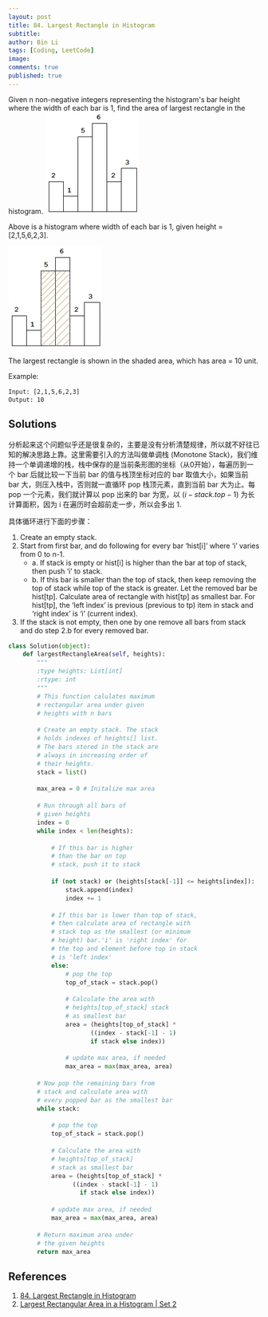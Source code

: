 ```yaml
---
layout: post
title: 84. Largest Rectangle in Histogram
subtitle:
author: Bin Li
tags: [Coding, LeetCode]
image: 
comments: true
published: true
---
```


Given n non-negative integers representing the histogram's bar height where the width of each bar is 1, find the area of largest rectangle in the histogram.
![](/img/media/15546279438256.jpg)

 


Above is a histogram where width of each bar is 1, given height = [2,1,5,6,2,3].


 ![](/img/media/15546279488319.jpg)


The largest rectangle is shown in the shaded area, which has area = 10 unit.

Example:
```
Input: [2,1,5,6,2,3]
Output: 10
```

## Solutions
分析起来这个问题似乎还是很复杂的，主要是没有分析清楚规律，所以就不好往已知的解决思路上靠。这里需要引入的方法叫做单调栈 (Monotone Stack)，我们维持一个单调递增的栈，栈中保存的是当前条形图的坐标（从0开始），每遍历到一个 bar 后就比较一下当前 bar 的值与栈顶坐标对应的 bar 取值大小，如果当前 bar 大，则压入栈中，否则就一直循环 pop 栈顶元素，直到当前 bar 大为止。每 pop 一个元素，我们就计算以 pop 出来的 bar 为宽，以 $(i-stack.top-1)$ 为长计算面积，因为 i 在遍历时会超前走一步，所以会多出 1.

具体循环进行下面的步骤：
1. Create an empty stack.
2. Start from first bar, and do following for every bar ‘hist[i]’ where ‘i’ varies from 0 to n-1.
    * a. If stack is empty or hist[i] is higher than the bar at top of stack, then push ‘i’ to stack.
    * b. If this bar is smaller than the top of stack, then keep removing the top of stack while top of the stack is greater. Let the removed bar be hist[tp]. Calculate area of rectangle with hist[tp] as smallest bar. For hist[tp], the ‘left index’ is previous (previous to tp) item in stack and ‘right index’ is ‘i’ (current index).
3. If the stack is not empty, then one by one remove all bars from stack and do step 2.b for every removed bar.

```python
class Solution(object):
    def largestRectangleArea(self, heights):
        """
        :type heights: List[int]
        :rtype: int
        """
        # This function calulates maximum  
        # rectangular area under given  
        # heights with n bars 

        # Create an empty stack. The stack  
        # holds indexes of heights[] list.  
        # The bars stored in the stack are 
        # always in increasing order of  
        # their heights. 
        stack = list() 

        max_area = 0 # Initalize max area 

        # Run through all bars of 
        # given heights 
        index = 0
        while index < len(heights): 
              
            # If this bar is higher  
            # than the bar on top 
            # stack, push it to stack 

            if (not stack) or (heights[stack[-1]] <= heights[index]): 
                stack.append(index) 
                index += 1

            # If this bar is lower than top of stack, 
            # then calculate area of rectangle with  
            # stack top as the smallest (or minimum 
            # height) bar.'i' is 'right index' for  
            # the top and element before top in stack 
            # is 'left index' 
            else: 
                # pop the top 
                top_of_stack = stack.pop() 

                # Calculate the area with  
                # heights[top_of_stack] stack 
                # as smallest bar 
                area = (heights[top_of_stack] * 
                       ((index - stack[-1] - 1)  
                       if stack else index)) 

                # update max area, if needed 
                max_area = max(max_area, area) 

        # Now pop the remaining bars from  
        # stack and calculate area with  
        # every popped bar as the smallest bar 
        while stack: 
              
            # pop the top 
            top_of_stack = stack.pop() 

            # Calculate the area with  
            # heights[top_of_stack]  
            # stack as smallest bar 
            area = (heights[top_of_stack] * 
                  ((index - stack[-1] - 1)  
                    if stack else index)) 

            # update max area, if needed 
            max_area = max(max_area, area) 

        # Return maximum area under  
        # the given heights 
        return max_area 
```

## References
1. [84. Largest Rectangle in Histogram](https://leetcode.com/problems/largest-rectangle-in-histogram/)
2. [Largest Rectangular Area in a Histogram | Set 2](https://www.geeksforgeeks.org/largest-rectangle-under-histogram/)